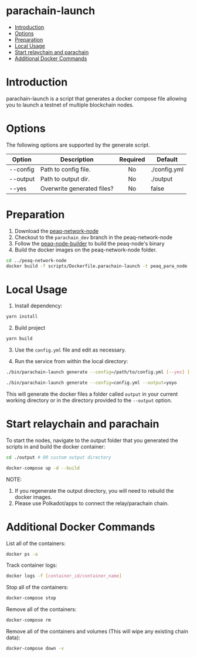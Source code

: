 # parachain-launch

- [Introduction](#introduction)
- [Options](#options)
- [Preparation](#preparation)
- [Local Usage](#local-usage)
- [Start relaychain and parachain](#start-relaychain-and-parachain)
- [Additional Docker Commands](#additional-docker-commands)

# Introduction

parachain-launch is a script that generates a docker compose file allowing you to launch a testnet of multiple blockchain nodes.

# Options

The following options are supported by the generate script.

| Option        | Description                |Required            | Default      |
| ------------- |----------------------------|:------------------:|--------------|
| --config      | Path to config file.       | No                 | ./config.yml |
| --output      | Path to output dir.        | No                 | ./output     |
| --yes         | Overwrite generated files? | No                 | false        |

# Preparation

1. Download the [peaq-network-node](https://github.com/peaqnetwork/peaq-network-node)
2. Checkout to the `parachain_dev` branch in the peaq-network-node
3. Follow the [peaq-node-builder](https://github.com/peaqnetwork/peaq-node-builder) to build the peaq-node's binary
4. Build the docker images on the peaq-network-node folder.
```sh
cd ../peaq-network-node
docker build -f scripts/Dockerfile.parachain-launch -t peaq_para_node .
```

# Local Usage

1. Install dependency:

```sh
yarn install
```

2. Build project

```sh
yarn build
```

3. Use the `config.yml` file and edit as necessary.

4. Run the service from within the local directory:

```sh
./bin/parachain-launch generate --config=/path/to/config.yml [--yes] [--output=/path/to/output]
```

```sh
./bin/parachain-launch generate --config=config.yml --output=yoyo
```

This will generate the docker files a folder called `output` in your current working directory or in the directory provided to the `--output` option.

# Start relaychain and parachain

To start the nodes, navigate to the output folder that you generated the scripts in and build the docker container:

```sh
cd ./output # OR custom output directory

docker-compose up -d --build
```

NOTE:

1. If you regenerate the output directory, you will need to rebuild the docker images.
2. Please use Polkadot/apps to connect the relay/parachain chain.

# Additional Docker Commands

List all of the containers:

```sh
docker ps -a
```

Track container logs:

```sh
docker logs -f [container_id/container_name]
```

Stop all of the containers:

```sh
docker-compose stop
```

Remove all of the containers:

```sh
docker-compose rm
```

Remove all of the containers and volumes (This will wipe any existing chain data):

```sh
docker-compose down -v
```
